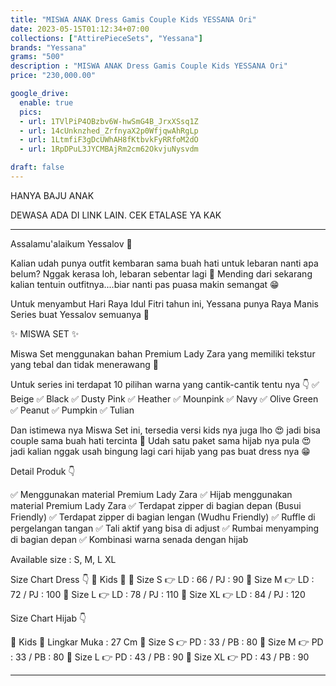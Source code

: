 ```yaml
---
title: "MISWA ANAK Dress Gamis Couple Kids YESSANA Ori"
date: 2023-05-15T01:12:34+07:00
collections: ["AttirePieceSets", "Yessana"]
brands: "Yessana"
grams: "500"
description : "MISWA ANAK Dress Gamis Couple Kids YESSANA Ori"
price: "230,000.00"

google_drive:
  enable: true
  pics:
  - url: 1TVlPiP4OBzbv6W-hwSmG4B_JrxXSsq1Z
  - url: 14cUnknzhed_ZrfnyaX2p0WfjqwAhRgLp
  - url: 1LtmfiF3gDcUWhAH8fKtbvkFyRRfoM2dO
  - url: 1RpDPuL3JYCMBAjRm2cm62OkvjuNysvdm

draft: false
---
```


HANYA BAJU ANAK

DEWASA ADA DI LINK LAIN. CEK ETALASE YA KAK


----


Assalamu'alaikum Yessalov 🥰

Kalian udah punya outfit kembaran sama buah hati untuk lebaran nanti apa belum?
Nggak kerasa loh, lebaran sebentar lagi 🥳
Mending dari sekarang kalian tentuin outfitnya....biar nanti pas puasa makin semangat 😁

Untuk menyambut Hari Raya Idul Fitri tahun ini, Yessana punya Raya Manis Series buat Yessalov semuanya 🤗

✨ MISWA SET ✨

Miswa Set menggunakan bahan Premium Lady Zara yang memiliki tekstur yang tebal dan tidak menerawang 🥰

Untuk series ini terdapat 10 pilihan warna yang cantik-cantik tentu nya 👇
✅ Beige
✅ Black
✅ Dusty Pink
✅ Heather
✅ Mounpink
✅ Navy
✅ Olive Green
✅ Peanut
✅ Pumpkin
✅ Tulian

Dan istimewa nya Miswa Set ini, tersedia versi kids nya juga lho 😍 jadi bisa couple sama buah hati tercinta 🥰
Udah satu paket sama hijab nya pula 😍 jadi kalian nggak usah bingung lagi cari hijab yang pas buat dress nya 😁

Detail Produk 👇

 ✅ Menggunakan material Premium Lady Zara
 ✅ Hijab menggunakan material Premium Lady Zara
 ✅ Terdapat zipper di bagian depan (Busui Friendly)
 ✅ Terdapat zipper di bagian lengan (Wudhu Friendly)
 ✅ Ruffle di pergelangan tangan
 ✅ Tali aktif yang bisa di adjust
 ✅ Rumbai menyamping di bagian depan
 ✅ Kombinasi warna senada dengan hijab

Available size : S, M, L XL

Size Chart Dress 👇
🌻 Kids 🌻
    🍭 Size S  👉 LD : 66  / PJ : 90
    🍭 Size M  👉 LD : 72 / PJ : 100
    🍭 Size L   👉 LD : 78 / PJ : 110
    🍭 Size XL 👉 LD : 84 / PJ : 120

Size Chart Hijab 👇

🌻 Kids 🌻
Lingkar Muka : 27 Cm
     🍭 Size S 👉 PD : 33 / PB : 80 
     🍭 Size M 👉 PD : 33 / PB : 80
     🍭 Size L 👉 PD : 43 / PB : 90
     🍭 Size XL 👉 PD : 43 / PB : 90

--------        
